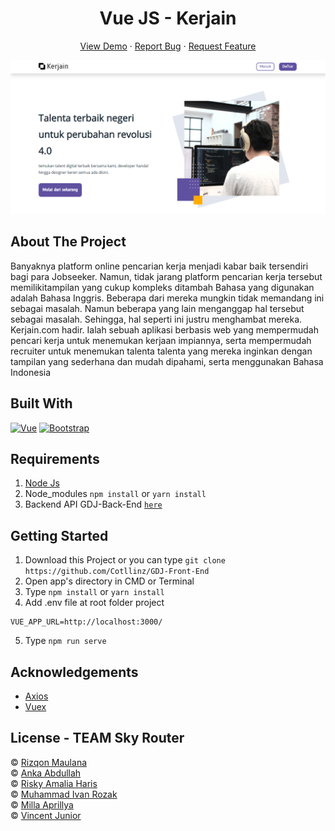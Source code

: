 <h1 align='center'>Vue JS - Kerjain</h1>
  <p align="center">
    <a href="https://kerjain.netlify.app/">View Demo</a>
    ·
    <a href="https://github.com/Cotllinz/SkyRouter_Fe/issues">Report Bug</a>
    ·
    <a href="https://github.com/Cotllinz/SkyRouter_Fe/pulls">Request Feature</a>
  </p>

![Image Banner](https://github.com/Anka-Abdullah/FE-kerjain.com/blob/main/src/assets/landingPage.png)

## About The Project

Banyaknya platform online pencarian kerja menjadi kabar baik tersendiri bagi para Jobseeker. Namun, tidak jarang platform
pencarian kerja tersebut memilikitampilan yang cukup kompleks ditambah Bahasa yang digunakan adalah Bahasa Inggris.
Beberapa dari mereka mungkin tidak memandang ini sebagai masalah. Namun beberapa yang lain menganggap hal
tersebut sebagai masalah. Sehingga, hal seperti ini justru menghambat mereka. Kerjain.com hadir. Ialah sebuah aplikasi
berbasis web yang mempermudah pencari kerja untuk menemukan kerjaan impiannya, serta mempermudah recruiter
untuk menemukan talenta talenta yang mereka inginkan dengan tampilan yang sederhana dan mudah dipahami, serta
menggunakan Bahasa Indonesia

## Built With

[![Vue](https://img.shields.io/badge/Vue-v2.6.11-green)](https://github.com/vuejs/vue)
[![Bootstrap](https://img.shields.io/badge/Bootstrap-v4.5.x-blue)](https://github.com/bootstrap-vue/bootstrap-vue)

## Requirements

1. <a href="https://nodejs.org/en/download/">Node Js</a>
2. Node_modules `npm install` or `yarn install`
3. Backend API GDJ-Back-End [`here`](https://github.com/vincentJunior1/Backend-Kerjain)

## Getting Started

1. Download this Project or you can type `git clone https://github.com/Cotllinz/GDJ-Front-End`
2. Open app's directory in CMD or Terminal
3. Type `npm install` or `yarn install`
4. Add .env file at root folder project

```
VUE_APP_URL=http://localhost:3000/
```

5. Type `npm run serve`

## Acknowledgements

- [Axios](https://www.npmjs.com/package/axios)
- [Vuex](https://vuex.vuejs.org/)

## License - TEAM Sky Router

© [Rizqon Maulana](https://github.com/rizqonmaulana)<br>
© [Anka Abdullah](https://github.com/Anka-Abdullah)<br>
© [Risky Amalia Haris](https://github.com/riskyamaliaharis)<br>
© [Muhammad Ivan Rozak](https://github.com/ivanrozak)<br>
© [Milla Aprillya](https://github.com/millaaprillya)<br>
© [Vincent Junior](https://github.com/vincentJunior1)


